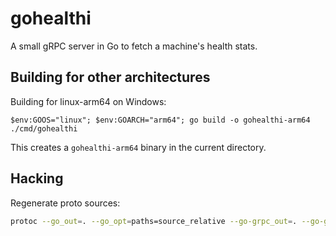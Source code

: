 # gohealthi

A small gRPC server in Go to fetch a machine's health stats.

## Building for other architectures

Building for linux-arm64 on Windows:

```PS
$env:GOOS="linux"; $env:GOARCH="arm64"; go build -o gohealthi-arm64 ./cmd/gohealthi  
```

This creates a `gohealthi-arm64` binary in the current directory.

## Hacking

Regenerate proto sources:

```bash
protoc --go_out=. --go_opt=paths=source_relative --go-grpc_out=. --go-grpc_opt=paths=source_relative ./proto/health.proto
```
